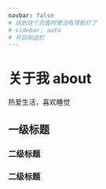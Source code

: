 ```yaml
---
navbar: false
# 达到这个页面时便没有导航栏了
# sidebar: auto
# 开启侧边栏
---
```

# 关于我 about

热爱生活，喜欢睡觉

## 一级标题
### 二级标题
### 二级标题